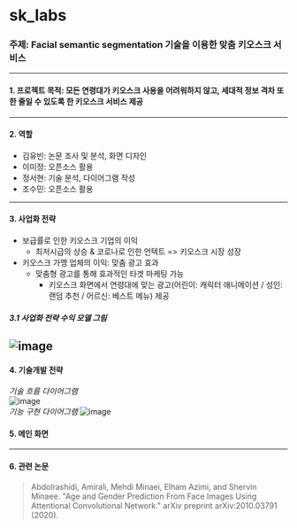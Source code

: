 # sk_labs
### 주제: Facial semantic segmentation 기술을 이용한 맞춤 키오스크 서비스
---
#### 1. 프로젝트 목적: 모든 연령대가 키오스크 사용을 어려워하지 않고, 세대적 정보 격차 또한 줄일 수 있도록 한 키오스크 서비스 제공
---
#### 2. 역할
- 김유빈: 논문 조사 및 분석, 화면 디자인
- 이미정: 오픈소스 활용
- 정서현: 기술 분석, 다이어그램 작성
- 조수민: 오픈소스 활용
---
#### 3. 사업화 전략
* 보급률로 인한 키오스크 기업의 이익
  - 최저시급의 상승 & 코로나로 인한 언텍트 => 키오스크 시장 성장
* 키오스크 가맹 업체의 이익: 맞춤 광고 효과
  - 맞춤형 광고를 통해 효과적인 타겟 마케팅 가능 
    + 키오스크 화면에서 연령대에 맞는 광고(어린이: 캐릭터 애니메이션 / 성인: 랜덤 추천 / 어르신: 베스트 메뉴) 제공
##### 3.1 사업화 전략 수익 모델 그림
![image](https://user-images.githubusercontent.com/69234788/118467066-709b1880-b73e-11eb-9f76-318f4d94f8d2.png)
---
#### 4. 기술개발 전략
*기술 흐름 다이어그램*
<br>
![image](https://user-images.githubusercontent.com/69234788/118435546-230cb480-b71a-11eb-9b20-11b5304e8c4d.png)
<br>
*기능 구현 다이어그램*
![image](https://user-images.githubusercontent.com/69234788/118435555-2738d200-b71a-11eb-8aff-6bf6b5e88acd.png)
#### 5. 메인 화면
---
#### 6. 관련 논문 
> Abdolrashidi, Amirali, Mehdi Minaei, Elham Azimi, and Shervin Minaee. "Age and Gender Prediction From Face Images Using Attentional Convolutional Network." arXiv preprint arXiv:2010.03791 (2020).
